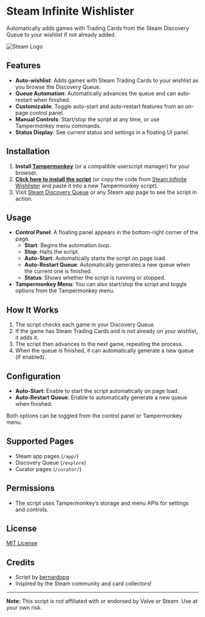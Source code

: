 # Steam Infinite Wishlister

Automatically adds games with Trading Cards from the Steam Discovery Queue to your wishlist if not already added.

![Steam Logo](https://store.steampowered.com/favicon.ico)

## Features

- **Auto-wishlist**: Adds games with Steam Trading Cards to your wishlist as you browse the Discovery Queue.
- **Queue Automation**: Automatically advances the queue and can auto-restart when finished.
- **Customizable**: Toggle auto-start and auto-restart features from an on-page control panel.
- **Manual Controls**: Start/stop the script at any time, or use Tampermonkey menu commands.
- **Status Display**: See current status and settings in a floating UI panel.

## Installation

1. **Install [Tampermonkey](https://www.tampermonkey.net/)** (or a compatible userscript manager) for your browser.
2. **[Click here to install the script](#)** (or copy the code from [Steam Infinite Wishlister](./SteamInfiniteWishlister.user.js) and paste it into a new Tampermonkey script).
3. Visit [Steam Discovery Queue](https://store.steampowered.com/explore/) or any Steam app page to see the script in action.

## Usage

- **Control Panel**: A floating panel appears in the bottom-right corner of the page.
  - **Start**: Begins the automation loop.
  - **Stop**: Halts the script.
  - **Auto-Start**: Automatically starts the script on page load.
  - **Auto-Restart Queue**: Automatically generates a new queue when the current one is finished.
  - **Status**: Shows whether the script is running or stopped.
- **Tampermonkey Menu**: You can also start/stop the script and toggle options from the Tampermonkey menu.

## How It Works

1. The script checks each game in your Discovery Queue.
2. If the game has Steam Trading Cards and is not already on your wishlist, it adds it.
3. The script then advances to the next game, repeating the process.
4. When the queue is finished, it can automatically generate a new queue (if enabled).

## Configuration

- **Auto-Start**: Enable to start the script automatically on page load.
- **Auto-Restart Queue**: Enable to automatically generate a new queue when finished.

Both options can be toggled from the control panel or Tampermonkey menu.

## Supported Pages

- Steam app pages (`/app/`)
- Discovery Queue (`/explore`)
- Curator pages (`/curator/`)

## Permissions

- The script uses Tampermonkey’s storage and menu APIs for settings and controls.

## License

[MIT License](./LICENSE)

## Credits

- Script by [bernardopg](https://github.com/bernardopg)
- Inspired by the Steam community and card collectors!

---

**Note:** This script is not affiliated with or endorsed by Valve or Steam. Use at your own risk.
